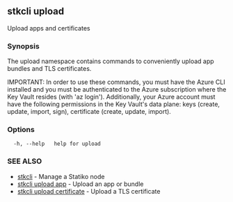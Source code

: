 ## stkcli upload

Upload apps and certificates

### Synopsis

The upload namespace contains commands to conveniently upload app bundles and TLS certificates.

IMPORTANT: In order to use these commands, you must have the Azure CLI installed and you must be authenticated to the Azure subscription where the Key Vault resides (with 'az login'). Additionally, your Azure account must have the following permissions in the Key Vault's data plane: keys (create, update, import, sign), certificate (create, update, import).


### Options

```
  -h, --help   help for upload
```

### SEE ALSO

* [stkcli](stkcli.md)	 - Manage a Statiko node
* [stkcli upload app](stkcli_upload_app.md)	 - Upload an app or bundle
* [stkcli upload certificate](stkcli_upload_certificate.md)	 - Upload a TLS certificate

